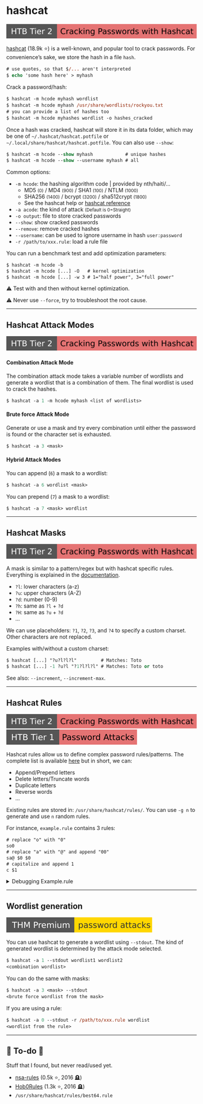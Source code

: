 # hashcat

[![crackingpasswordswithhashcat](../../../../_badges/htb/crackingpasswordswithhashcat.svg)](https://academy.hackthebox.com/course/preview/cracking-passwords-with-hashcat)

<div class="row row-cols-lg-2"><div>

[hashcat](https://github.com/hashcat/hashcat) (18.9k ⭐) is a well-known, and popular tool to crack passwords. For convenience’s sake, we store the hash in a file `hash`.

```ps
# use quotes, so that $/... aren't interpreted
$ echo 'some hash here' > myhash
```

Crack a password/hash:

```ps
$ hashcat -m hcode myhash wordlist
$ hashcat -m hcode myhash /usr/share/wordlists/rockyou.txt
# you can provide a list of hashes too
$ hashcat -m hcode myhashes wordlist -o hashes_cracked
```

Once a hash was cracked, hashcat will store it in its data folder, which may be one of `~/.hashcat/hashcat.potfile` or `~/.local/share/hashcat/hashcat.potfile`. You can also use `--show`:

```ps
$ hashcat -m hcode --show myhash            # unique hashes
$ hashcat -m hcode --show --username myhash # all
```
</div><div>

Common options:

* `-m hcode`: the hashing algorithm code | provided by nth/haiti/...
    * MD5 <small>(0)</small> / MD4 <small>(900)</small> / SHA1 <small>(100)</small> / NTLM <small>(1000)</small>
    * SHA256 <small>(1400)</small> / bcrypt <small>(3200)</small> / sha512crypt <small>(1800)</small>
    * See the hashcat help or [hashcat reference](https://hashcat.net/wiki/doku.php?id=example_hashes)
* `-a acode`: the kind of attack <small>(Default is 0=Straight)</small>
* `-o output`: file to store cracked passwords
* `--show`: show cracked passwords
* `--remove`: remove cracked hashes
* `--username`: can be used to ignore username in hash `user:password`
* `-r /path/to/xxx.rule`: load a rule file

You can run a benchmark test and add optimization parameters:

```
$ hashcat -m hcode -b
$ hashcat -m hcode [...] -O   # kernel optimization
$ hashcat -m hcode [...] -w 3 # 1="half power", 3="full power"
```

⚠️ Test with and then without kernel optimization.

⚠️ Never use `--force`, try to troubleshoot the root cause.
</div></div>

<hr class="sep-both">

## Hashcat Attack Modes

[![crackingpasswordswithhashcat](../../../../_badges/htb/crackingpasswordswithhashcat.svg)](https://academy.hackthebox.com/course/preview/cracking-passwords-with-hashcat)

<div class="row row-cols-lg-2"><div>

#### Combination Attack Mode

The combination attack mode takes a variable number of wordlists and generate a wordlist that is a combination of them. The final wordlist is used to crack the hashes.

```ps
$ hashcat -a 1 -m hcode myhash <list of wordlists>
```

#### Brute force Attack Mode

Generate or use a mask and try every combination until either the password is found or the character set is exhausted.

```ps
$ hashcat -a 3 <mask>
```
</div><div>

#### Hybrid Attack Modes

You can append (`6`) a mask to a wordlist:

```ps
$ hashcat -a 6 wordlist <mask>
```

You can prepend (`7`) a mask to a wordlist:

```ps
$ hashcat -a 7 <mask> wordlist
```
</div></div>

<hr class="sep-both">

## Hashcat Masks

[![crackingpasswordswithhashcat](../../../../_badges/htb/crackingpasswordswithhashcat.svg)](https://academy.hackthebox.com/course/preview/cracking-passwords-with-hashcat)

<div class="row row-cols-lg-2"><div>

A mask is similar to a pattern/regex but with hashcat specific rules. Everything is explained in the [documentation](https://hashcat.net/wiki/doku.php?id=mask_attack).

* `?l`: lower characters (a-z)
* `?u`: upper characters (A-Z)
* `?d`: number (0-9)
* `?h`: same as `?l` + `?d`
* `?H`: same as `?u` + `?d`
* ...

We can use placeholders: `?1`, `?2`, `?3`, and `?4` to specify a custom charset. Other characters are not replaced.
</div><div>

Examples with/without a custom charset:

```ps
$ hashcat [...] "?u?l?l?l"         # Matches: Toto
$ hashcat [...] -1 ?u?l "?1?l?l?l" # Matches: Toto or toto
```

See also: `--increment`, `--increment-max`.
</div></div>

<hr class="sep-both">

## Hashcat Rules

[![crackingpasswordswithhashcat](../../../../_badges/htb/crackingpasswordswithhashcat.svg)](https://academy.hackthebox.com/course/preview/cracking-passwords-with-hashcat)
[![password_attacks](../../../../_badges/htb/password_attacks.svg)](https://academy.hackthebox.com/course/preview/password-attacks)

<div class="row row-cols-lg-2"><div>

Hashcat rules allow us to define complex password rules/patterns. The complete list is available [here](https://hashcat.net/wiki/doku.php?id=rule_based_attack#implemented_compatible_functions) but in short, we can:

* Append/Prepend letters
* Delete letters/Truncate words
* Duplicate letters
* Reverse words
* ...

Existing rules are stored in: `/usr/share/hashcat/rules/`. You can use `-g n` to generate and use `n` random rules.
</div><div>

For instance, `example.rule` contains 3 rules:

```bash!
# replace "o" with "0"
so0
# replace "a" with "@" and append "00" 
sa@ $0 $0 
# capitalize and append 1
c $1
```

<details class="details-n">
<summary>Debugging Example.rule</summary>

```shell!
$ cat ./wordlist
toto
tata
titi
$ hashcat -a 0 --stdout -r ./example.rule ./wordlist
t0t0
toto00
Toto1
tata
t@t@00
Tata1
titi
titi00
Titi1
```
</details>
</div></div>

<hr class="sep-both">

## Wordlist generation

[![passwordattacks](../../../../_badges/thmp/passwordattacks.svg)](https://tryhackme.com/room/passwordattacks)

<div class="row row-cols-lg-2"><div>

You can use hashcat to generate a wordlist using `--stdout`. The kind of generated wordlist is determined by the attack mode selected.

```ps
$ hashcat -a 1 --stdout wordlist1 wordlist2
<combination wordlist>
```

You can do the same with masks:

```ps
$ hashcat -a 3 <mask> --stdout
<brute force wordlist from the mask>
```
</div><div>

If you are using a rule:

```ps
$ hashcat -a 0 --stdout -r /path/to/xxx.rule wordlist
<wordlist from the rule>
```

</div></div>

<hr class="sep-both">

## 👻 To-do 👻

Stuff that I found, but never read/used yet.

<div class="row row-cols-lg-2"><div>

* [nsa-rules](https://github.com/NSAKEY/nsa-rules) (0.5k ⭐, 2016 🪦)
* [Hob0Rules](https://github.com/praetorian-inc/Hob0Rules) (1.3k ⭐, 2016 🪦)
* `/usr/share/hashcat/rules/best64.rule`
</div><div>
</div></div>